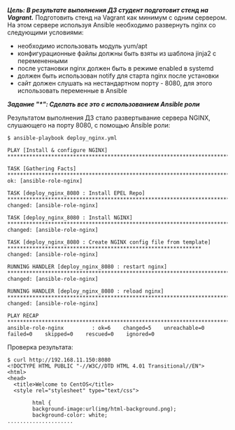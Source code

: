 ***Цель: В результате выполнения ДЗ студент подготовит стенд на Vagrant.***
Подготовить стенд на Vagrant как минимум с одним сервером. На этом сервере используя Ansible необходимо развернуть nginx со следующими условиями:
- необходимо использовать модуль yum/apt
- конфигурационные файлы должны быть взяты из шаблона jinja2 с перемененными
- после установки nginx должен быть в режиме enabled в systemd
- должен быть использован notify для старта nginx после установки
- сайт должен слушать на нестандартном порту - 8080, для этого использовать переменные в Ansible

***Задание "\*": Сделать все это с использованием Ansible роли***

Результатом выполнения ДЗ стало развертывание сервера NGINX, слушающего на порту 8080, с помощью Ansible роли:

```
$ ansible-playbook deploy_nginx.yml 

PLAY [Install & configure NGINX] ***********************************************************************************************

TASK [Gathering Facts] *********************************************************************************************************
ok: [ansible-role-nginx]

TASK [deploy_nginx_8080 : Install EPEL Repo] ***********************************************************************************
changed: [ansible-role-nginx]

TASK [deploy_nginx_8080 : Install NGINX] ***************************************************************************************
changed: [ansible-role-nginx]

TASK [deploy_nginx_8080 : Create NGINX config file from template] **************************************************************
changed: [ansible-role-nginx]

RUNNING HANDLER [deploy_nginx_8080 : restart nginx] ****************************************************************************
changed: [ansible-role-nginx]

RUNNING HANDLER [deploy_nginx_8080 : reload nginx] *****************************************************************************
changed: [ansible-role-nginx]

PLAY RECAP *********************************************************************************************************************
ansible-role-nginx         : ok=6    changed=5    unreachable=0    failed=0    skipped=0    rescued=0    ignored=0
```

Проверка результата:

```
$ curl http://192.168.11.150:8080
<!DOCTYPE HTML PUBLIC "-//W3C//DTD HTML 4.01 Transitional//EN">
<html>
<head>
  <title>Welcome to CentOS</title>
  <style rel="stylesheet" type="text/css"> 

        html {
        background-image:url(img/html-background.png);
        background-color: white;
.....................
```
